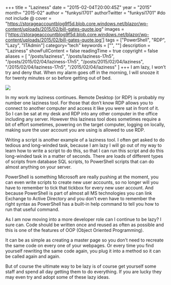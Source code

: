 +++
title = "Laziness"
date = "2015-02-04T20:00:45Z"
year = "2015"
month= "2015-02"
author = "funkysi1701"
authorTwitter = "funkysi1701" #do not include @
cover = "https://storageaccountblog9f5d.blob.core.windows.net/blazor/wp-content/uploads/2015/02/bill-gates-quote.jpg"
images = ['https://storageaccountblog9f5d.blob.core.windows.net/blazor/wp-content/uploads/2015/02/bill-gates-quote.jpg']
tags = ["PowerShell", "RDP", "Lazy", "ITAdmin"]
category="tech"
keywords = ["", ""]
description =  "Laziness"
showFullContent = false
readingTime = true
copyright = false
aliases = [
    "/posts/laziness",
    "/posts/laziness-17n5",
    "/posts/2015/02/04/laziness-17n5",
    "/posts/2015/02/04/laziness",
    "/2015/02/04/laziness-17n5",
    "/2015/02/04/laziness"
]
+++
I am lazy, I won’t try and deny that. When my alarm goes off in the morning, I will snooze it for twenty minutes or so before getting out of bed.

![](https://storageaccountblog9f5d.blob.core.windows.net/blazor/wp-content/uploads/2015/02/bill-gates-quote.jpg)

In my work my laziness continues. Remote Desktop (or RDP) is probably my number one laziness tool. For those that don’t know RDP allows you to connect to another computer and access it like you were sat in front of it. So I can be sat at my desk and RDP into any other computer in the office including any server. However this laziness tool does sometimes require a bit of effort sometimes, powering on the target computer, logging on locally, making sure the user account you are using is allowed to use RDP.

Writing a script is another example of a laziness tool. I often get asked to do tedious and long-winded task, because I am lazy I will go out of my way to learn how to write a script to do this, so that I can run this script and do this long-winded task in a matter of seconds. There are loads of different types of scripts from database SQL scripts, to PowerShell scripts that can do almost anything on your server.

PowerShell is something Microsoft are really pushing at the moment, you can even write scripts to create new user accounts, so no longer will you have to remember to tick that tickbox for every new user account. And because PowerShell is part of almost all MS technologies you can link Exchange to Active Directory and you don’t even have to remember the right syntax as PowerShell has a built-in help command to tell you how to run that useful command.

As I am now moving into a more developer role can I continue to be lazy? I sure can. Code should be written once and reused as often as possible and this is one of the features of OOP (Object Oriented Programming).

It can be as simple as creating a master page so you don’t need to recreate the same code on every one of your webpages. Or every time you find yourself rewriting the same code again, you plug it into a method so it can be called again and again.

But of course the ultimate way to be lazy is of course get yourself some staff and spend all day getting them to do everything. If you are lucky they may even try and adopt some of these lazy ideas.